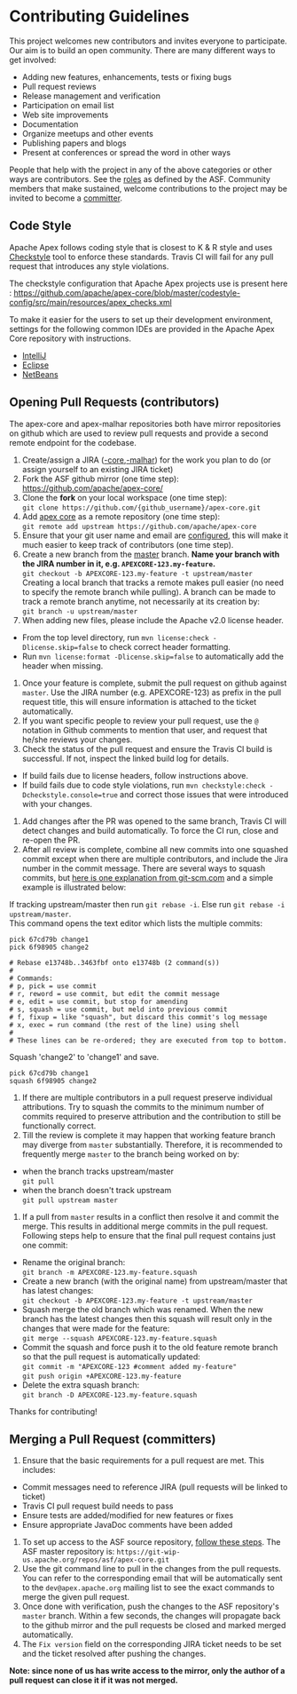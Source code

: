 # Contributing Guidelines

This project welcomes new contributors and invites everyone to participate. Our aim is to build an open community. There are many different ways to get involved:

* Adding new features, enhancements, tests or fixing bugs
* Pull request reviews
* Release management and verification
* Participation on email list
* Web site improvements
* Documentation
* Organize meetups and other events
* Publishing papers and blogs
* Present at conferences or spread the word in other ways

People that help with the project in any of the above categories or other ways are contributors. See the [roles](http://www.apache.org/foundation/how-it-works.html#roles) as defined by the ASF. Community members that make sustained, welcome contributions to the project may be invited to become a [committer](/people.html). 

## Code Style

Apache Apex follows coding style that is closest to K & R style and uses [Checkstyle](http://checkstyle.sourceforge.net/) tool to enforce these standards. Travis CI will fail for any pull request that introduces any style violations.

The checkstyle configuration that Apache Apex projects use is present here : https://github.com/apache/apex-core/blob/master/codestyle-config/src/main/resources/apex_checks.xml

To make it easier for the users to set up their development environment, settings for the following common IDEs are provided in the Apache Apex Core repository with instructions.
 - [IntelliJ](https://github.com/apache/apex-core/tree/master/misc/ide-templates/intellij)
 - [Eclipse](https://github.com/apache/apex-core/tree/master/misc/ide-templates/eclipse)
 - [NetBeans](https://github.com/apache/apex-core/tree/master/misc/ide-templates/netbeans)

## Opening Pull Requests (contributors)

The apex-core and apex-malhar repositories both have mirror repositories on github which are used to review pull requests and provide a second remote endpoint for the codebase.

1. Create/assign a JIRA ([-core](https://issues.apache.org/jira/browse/APEXCORE/),[-malhar](https://issues.apache.org/jira/browse/APEXMALHAR/)) for the work you plan to do (or assign yourself to an existing JIRA ticket)
1. Fork the ASF github mirror (one time step):
   https://github.com/apache/apex-core/  
1. Clone the **fork** on your local workspace (one time step):  
  `git clone https://github.com/{github_username}/apex-core.git`
1. Add [apex core](https://github.com/apache/apex-core) as a remote repository (one time step):  
`git remote add upstream https://github.com/apache/apex-core`
1. Ensure that your git user name and email are [configured](https://git-scm.com/book/en/v2/Getting-Started-First-Time-Git-Setup#Your-Identity), this will make it much easier to keep track of contributors (one time step).
1. Create a new branch from the [master](https://github.com/apache/apex-core/tree/master) branch. **Name your branch with the JIRA number in it, e.g. `APEXCORE-123.my-feature`.**  
`git checkout -b APEXCORE-123.my-feature -t upstream/master`  
Creating a local branch that tracks a remote makes pull easier (no need to specify the remote branch while pulling). A branch can be made to track a remote branch anytime, not necessarily at its creation by:  
`git branch -u upstream/master`
1. When adding new files, please include the Apache v2.0 license header.
  - From the top level directory, run `mvn license:check -Dlicense.skip=false` to check correct header formatting.
  - Run `mvn license:format -Dlicense.skip=false` to automatically add the header when missing.
1. Once your feature is complete, submit the pull request on github against `master`. Use the JIRA number (e.g. APEXCORE-123) as prefix in the pull request title, this will ensure information is attached to the ticket automatically.
1. If you want specific people to review your pull request, use the `@` notation in Github comments to mention that user, and request that he/she reviews your changes.
1. Check the status of the pull request and ensure the Travis CI build is successful. If not, inspect the linked build log for details.
  - If build fails due to license headers, follow instructions above.
  - If build fails due to code style violations, run `mvn checkstyle:check -Dcheckstyle.console=true` and correct those issues that were introduced with your changes. 
1. Add changes after the PR was opened to the same branch, Travis CI will detect changes and build automatically. To force the CI run, close and re-open the PR.
1. After all review is complete, combine all new commits into one squashed commit except when there are multiple contributors, and include the Jira number in the commit message. There are several ways to squash commits, but [here is one explanation from git-scm.com](https://git-scm.com/book/en/v2/Git-Tools-Rewriting-History#Squashing-Commits) and a simple example is illustrated below:

  If tracking upstream/master then run `git rebase -i`. Else run `git rebase -i upstream/master`.  
  This command opens the text editor which lists the multiple commits:

  ```
  pick 67cd79b change1
  pick 6f98905 change2

  # Rebase e13748b..3463fbf onto e13748b (2 command(s))
  #
  # Commands:
  # p, pick = use commit
  # r, reword = use commit, but edit the commit message
  # e, edit = use commit, but stop for amending
  # s, squash = use commit, but meld into previous commit
  # f, fixup = like "squash", but discard this commit's log message
  # x, exec = run command (the rest of the line) using shell
  #
  # These lines can be re-ordered; they are executed from top to bottom.
  ```
  Squash 'change2' to 'change1' and save.

  ```
  pick 67cd79b change1
  squash 6f98905 change2
  ```
1. If there are multiple contributors in a pull request preserve individual attributions. Try to squash the commits to the minimum number of commits required to preserve attribution and the contribution to still be functionally correct.
1. Till the review is complete it may happen that working feature branch may diverge from `master` substantially. Therefore, it is recommended to frequently merge `master` to the branch being worked on by:
  * when the branch tracks upstream/master  
  `git pull`
  * when the branch doesn't track upstream  
  `git pull upstream master`
1. If a pull from `master` results in a conflict then resolve it and commit the merge. This results in additional merge commits in the pull request. Following steps help to ensure that the final pull request contains just one commit:
  * Rename the original branch:  
  `git branch -m APEXCORE-123.my-feature.squash`
  * Create a new branch (with the original name) from upstream/master that has latest changes:   
  `git checkout -b APEXCORE-123.my-feature -t upstream/master`
  * Squash merge the old branch which was renamed. When the new branch has the latest changes then this squash will result only in the changes that were made for the feature:  
  `git merge --squash APEXCORE-123.my-feature.squash`
  * Commit the squash and force push it to the old feature remote branch so that the pull request is automatically updated:    
  `git commit -m "APEXCORE-123 #comment added my-feature" `  
  `git push origin +APEXCORE-123.my-feature`
  * Delete the extra squash branch:  
  `git branch -D APEXCORE-123.my-feature.squash`

Thanks for contributing!

## Merging a Pull Request (committers)

1. Ensure that the basic requirements for a pull request are met. This includes:
  - Commit messages need to reference JIRA (pull requests will be linked to ticket)
  - Travis CI pull request build needs to pass
  - Ensure tests are added/modified for new features or fixes
  - Ensure appropriate JavaDoc comments have been added
1. To set up access to the ASF source repository, [follow these steps](https://git-wip-us.apache.org/#committers-getting-started). The ASF master repository is: `https://git-wip-us.apache.org/repos/asf/apex-core.git`
1. Use the git command line to pull in the changes from the pull requests. You can refer to the corresponding email that will be automatically sent to the `dev@apex.apache.org` mailing list to see the exact commands to merge the given pull request.
1. Once done with verification, push the changes to the ASF repository's `master` branch. Within a few
seconds, the changes will propagate back to the github mirror and the pull requests be closed and marked merged automatically.
1. The `Fix version` field on the corresponding JIRA ticket needs to be set and the ticket resolved after pushing the changes.

**Note: since none of us has write access to the mirror, only the author of a pull request can close it if it was not merged.**
